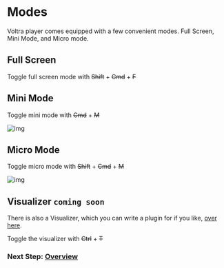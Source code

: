 # Modes

Voltra player comes equipped with a few convenient modes. Full Screen, Mini Mode, and Micro mode.

## Full Screen

Toggle full screen mode with ~~Shift~~ + ~~Cmd~~ + ~~F~~

## Mini Mode

Toggle mini mode with ~~Cmd~~ + ~~M~~

![img](/screenshots/66_mini-mode.png)

## Micro Mode

Toggle micro mode with ~~Shift~~ + ~~Cmd~~ + ~~M~~

![img](/screenshots/67_micro-mode.png)

## Visualizer ``coming soon``

There is also a Visualizer, which you can write a plugin for if you like, [over here](https://voltra.co/docs/developers/).

Toggle the visualizer with ~~Ctrl~~ + ~~T~~

### Next Step: **[Overview](https://voltra.co/docs/overview/)**
